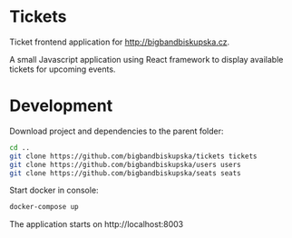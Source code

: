 # Tickets

Ticket frontend application for http://bigbandbiskupska.cz.

A small Javascript application using React framework to display available tickets for upcoming events.

# Development

Download project and dependencies to the parent folder:

```bash
cd ..
git clone https://github.com/bigbandbiskupska/tickets tickets
git clone https://github.com/bigbandbiskupska/users users
git clone https://github.com/bigbandbiskupska/seats seats
```

Start docker in console:

```bash
docker-compose up
```

The application starts on http://localhost:8003
